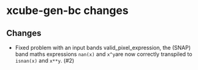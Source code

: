 # xcube-gen-bc changes

## Changes

* Fixed problem with an input bands valid_pixel_expression, the (SNAP) band maths expressions
  `nan(x)` and `x^y`are now correctly transpiled to `isnan(x)` and `x**y`. (#2)